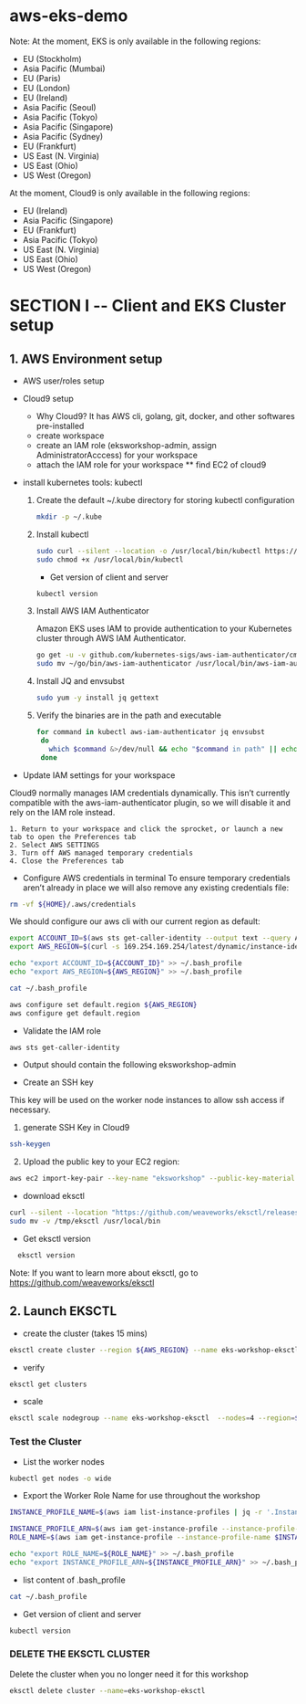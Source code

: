 # aws-eks-demo

Note: 
At the moment, EKS is only available in the following regions:
- EU (Stockholm)
- Asia Pacific (Mumbai)
- EU (Paris)
- EU (London)
- EU (Ireland)
- Asia Pacific (Seoul)
- Asia Pacific (Tokyo)
- Asia Pacific (Singapore)
- Asia Pacific (Sydney)
- EU (Frankfurt)
- US East (N. Virginia)
- US East (Ohio)
- US West (Oregon)

At the moment, Cloud9 is only available in the following regions:
- EU (Ireland)
- Asia Pacific (Singapore)
- EU (Frankfurt)
- Asia Pacific (Tokyo)
- US East (N. Virginia)
- US East (Ohio)
- US West (Oregon)

# SECTION I -- Client and EKS Cluster setup

## 1. AWS Environment setup
 - AWS user/roles setup 
 - Cloud9 setup
   * Why Cloud9? It has AWS cli, golang, git, docker, and other softwares pre-installed
   * create workspace
   * create an IAM role (eksworkshop-admin, assign AdministratorAcccess) for your workspace
   * attach the IAM role for your workspace 
      ** find EC2 of cloud9
 - install kubernetes tools: kubectl
   1. Create the default ~/.kube directory for storing kubectl configuration 
      ```sh
	  mkdir -p ~/.kube
	  ```
   2. Install kubectl
      ```sh
	  sudo curl --silent --location -o /usr/local/bin/kubectl https://amazon-eks.s3-us-west-2.amazonaws.com/1.12.7/2019-03-27/bin/linux/amd64/kubectl
      sudo chmod +x /usr/local/bin/kubectl
 	  ```

      - Get version of client and server
      ```sh
      kubectl version
      ```

   3. Install AWS IAM Authenticator
   
      Amazon EKS uses IAM to provide authentication to your Kubernetes cluster through AWS IAM Authenticator.
   
      ```sh
	  go get -u -v github.com/kubernetes-sigs/aws-iam-authenticator/cmd/aws-iam-authenticator
      sudo mv ~/go/bin/aws-iam-authenticator /usr/local/bin/aws-iam-authenticator
	  ```
   4. Install JQ and envsubst
      ```sh
      sudo yum -y install jq gettext
	  ```
   5. Verify the binaries are in the path and executable
       ```sh
       for command in kubectl aws-iam-authenticator jq envsubst
        do
          which $command &>/dev/null && echo "$command in path" || echo "$command NOT FOUND"
        done
       ```
  
  - Update IAM settings for your workspace 
   
   Cloud9 normally manages IAM credentials dynamically. This isn’t currently compatible with the aws-iam-authenticator plugin, 
   so we will disable it and rely on the IAM role instead.
   
    1. Return to your workspace and click the sprocket, or launch a new tab to open the Preferences tab
    2. Select AWS SETTINGS
    3. Turn off AWS managed temporary credentials
    4. Close the Preferences tab


  - Configure AWS credentials in terminal
   To ensure temporary credentials aren’t already in place we will also remove any existing credentials file:
   ```sh
   rm -vf ${HOME}/.aws/credentials
   ```
 
   We should configure our aws cli with our current region as default:
 
   ```sh
   export ACCOUNT_ID=$(aws sts get-caller-identity --output text --query Account)
   export AWS_REGION=$(curl -s 169.254.169.254/latest/dynamic/instance-identity/document | jq -r '.region')

   echo "export ACCOUNT_ID=${ACCOUNT_ID}" >> ~/.bash_profile
   echo "export AWS_REGION=${AWS_REGION}" >> ~/.bash_profile

   cat ~/.bash_profile

   aws configure set default.region ${AWS_REGION}
   aws configure get default.region
  ```
   
   - Validate the IAM role
   ```sh
   aws sts get-caller-identity
   ```
   * Output should contain the following
    eksworkshop-admin

 - Create an SSH key
 
  This key will be used on the worker node instances to allow ssh access if necessary.
 
  1. generate SSH Key in Cloud9
   ```sh
   ssh-keygen
   ```
  2. Upload the public key to your EC2 region:
   ```sh
   aws ec2 import-key-pair --key-name "eksworkshop" --public-key-material file://~/.ssh/id_rsa.pub
   ```
   
  - download eksctl
   ```sh
   curl --silent --location "https://github.com/weaveworks/eksctl/releases/download/latest_release/eksctl_$(uname -s)_amd64.tar.gz" | tar xz -C /tmp
   sudo mv -v /tmp/eksctl /usr/local/bin
   ```

   - Get eksctl version
   
   ```sh
     eksctl version
   ```

   Note:
   If you want to learn more about eksctl, go to https://github.com/weaveworks/eksctl
   
## 2. Launch EKSCTL

  - create the cluster (takes 15 mins)
  ```sh
  eksctl create cluster --region ${AWS_REGION} --name eks-workshop-eksctl --nodes=3 --ssh-public-key=eksworkshop
  ```
  
  - verify
  ```sh
  eksctl get clusters
  ```
  
  - scale
  ```sh
  eksctl scale nodegroup --name eks-workshop-eksctl  --nodes=4 --region=${AWS_REGION}
  ```



### Test the Cluster
- List the worker nodes
```sh
kubectl get nodes -o wide
```

- Export the Worker Role Name for use throughout the workshop

```sh
INSTANCE_PROFILE_NAME=$(aws iam list-instance-profiles | jq -r '.InstanceProfiles[].InstanceProfileName' | grep nodegroup)

INSTANCE_PROFILE_ARN=$(aws iam get-instance-profile --instance-profile-name $INSTANCE_PROFILE_NAME | jq -r '.InstanceProfile.Arn')
ROLE_NAME=$(aws iam get-instance-profile --instance-profile-name $INSTANCE_PROFILE_NAME | jq -r '.InstanceProfile.Roles[] | .RoleName')

echo "export ROLE_NAME=${ROLE_NAME}" >> ~/.bash_profile
echo "export INSTANCE_PROFILE_ARN=${INSTANCE_PROFILE_ARN}" >> ~/.bash_profile
```

- list content of  .bash_profile
```sh
cat ~/.bash_profile
```

- Get version of client and server
```sh
kubectl version
```



###  DELETE THE EKSCTL CLUSTER
Delete the cluster when you no longer need it for this workshop

```sh
eksctl delete cluster --name=eks-workshop-eksctl
```

